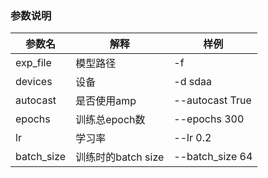 ### 参数说明

参数名 | 解释    | 样例
-----------------|-------|-----------------
exp_file | 模型路径  | -f 
devices| 设备    | -d sdaa
autocast | 是否使用amp | --autocast True
epochs| 训练总epoch数 |--epochs 300
lr| 学习率   |--lr 0.2
batch_size| 训练时的batch size |--batch_size 64